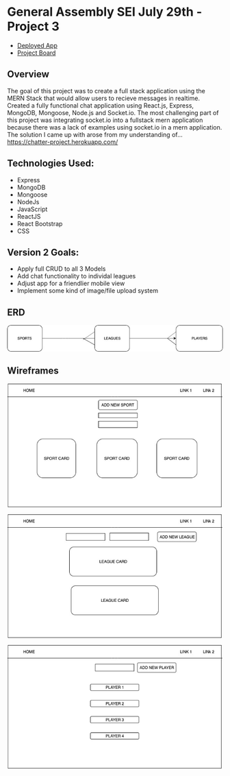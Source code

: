 # General Assembly SEI July 29th - Project 3

* [Deployed App](https://indiepk.herokuapp.com/)
* [Project Board](https://github.com/dipoosinubi/FantasyDB/projects/1)

## Overview

The goal of this project was to create a full stack application using the MERN Stack that would allow users to recieve messages in realtime. Created a fully functional chat application using React.js, Express, MongoDB, Mongoose, Node.js and Socket.io. The most challenging part of this project was integrating socket.io into a fullstack mern application because there was a lack of examples using socket.io in a mern application. The solution I came up with arose from my understanding of… https://chatter-project.herokuapp.com/


## Technologies Used:
* Express
* MongoDB
* Mongoose 
* NodeJs
* JavaScript
* ReactJS
* React Bootstrap
* CSS

## Version 2 Goals:
* Apply full CRUD to all 3 Models
* Add chat functionality to individal leagues
* Adjust app for a friendlier mobile view
* Implement some kind of image/file upload system

## ERD

![ERD](client/public/ERD.jpg)

## Wireframes

![Home](client/public/home.jpg)

![League Page](client/public/league.jpg)

![Player Page](client/public/player.jpg)